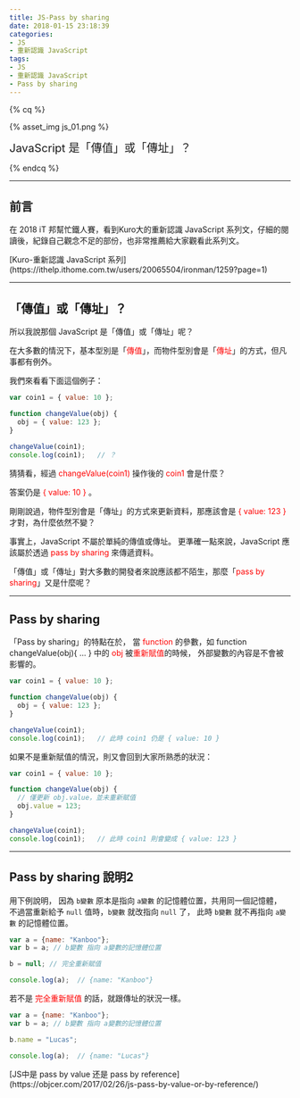 ```yaml
---
title: JS-Pass by sharing
date: 2018-01-15 23:18:39
categories:
- JS
- 重新認識 JavaScript
tags:
- JS
- 重新認識 JavaScript
- Pass by sharing
---
```


{% cq %}

{% asset_img js_01.png %}

<font style="font-size:20px;">JavaScript 是「傳值」或「傳址」？</font>

{% endcq %}

<!-- more -->
***

## 前言

在 2018 iT 邦幫忙鐵人賽，看到Kuro大的重新認識 JavaScript 系列文，仔細的閱讀後，紀錄自己觀念不足的部份，也非常推薦給大家觀看此系列文。

<div class="note info">[Kuro-重新認識 JavaScript 系列](https://ithelp.ithome.com.tw/users/20065504/ironman/1259?page=1)</div>

***
## 「傳值」或「傳址」？
所以我說那個 JavaScript 是「傳值」或「傳址」呢？

在大多數的情況下，基本型別是「<font color="red">傳值</font>」，而物件型別會是「<font color="red">傳址</font>」的方式，但凡事都有例外。

我們來看看下面這個例子：

``` js
var coin1 = { value: 10 };

function changeValue(obj) {
  obj = { value: 123 };
}

changeValue(coin1);
console.log(coin1);   // ？
```

猜猜看，經過 <font color="red">changeValue(coin1)</font> 操作後的 <font color="red">coin1</font> 會是什麼？

答案仍是 <font color="red">{ value: 10 }</font> 。

剛剛說過，物件型別會是「傳址」的方式來更新資料，那應該會是 <font color="red">{ value: 123 }</font> 才對，為什麼依然不變？

事實上，JavaScript 不屬於單純的傳值或傳址。
更準確一點來說，JavaScript 應該屬於透過 <font color="red">pass by sharing</font> 來傳遞資料。

「傳值」或「傳址」對大多數的開發者來說應該都不陌生，那麼「<font color="red">pass by sharing</font>」又是什麼呢？


***
## Pass by sharing

「Pass by sharing」的特點在於，
當 <font color="red">function</font> 的參數，如 function changeValue(obj){ ... } 中的 <font color="red">obj</font> 被<font color="red">重新賦值</font>的時候，
外部變數的內容是不會被影響的。

``` js function裡，重新賦值
var coin1 = { value: 10 };

function changeValue(obj) {
  obj = { value: 123 };
}

changeValue(coin1);
console.log(coin1);   // 此時 coin1 仍是 { value: 10 }
```

如果不是重新賦值的情況，則又會回到大家所熟悉的狀況：

``` js function裡，無 重新賦值
var coin1 = { value: 10 };

function changeValue(obj) {
  // 僅更新 obj.value，並未重新賦值
  obj.value = 123;
}

changeValue(coin1);
console.log(coin1);   // 此時 coin1 則會變成 { value: 123 }
```

***
## Pass by sharing 說明2

用下例說明，
因為 `b變數` 原本是指向 `a變數` 的記憶體位置，共用同一個記憶體，
不過當重新給予 `null` 值時，`b變數` 就改指向 `null` 了，
此時 `b變數` 就不再指向 `a變數` 的記憶體位置。

``` js 完全重新賦值
var a = {name: "Kanboo"};
var b = a; // b變數 指向 a變數的記憶體位置

b = null; // 完全重新賦值

console.log(a);  // {name: "Kanboo"}
```

若不是 <font color="red">完全重新賦值</font> 的話，就跟傳址的狀況一樣。

``` js 用 b變數 去更新值
var a = {name: "Kanboo"};
var b = a; // b變數 指向 a變數的記憶體位置

b.name = "Lucas";

console.log(a);  // {name: "Lucas"}
```


<div class="note primary">[JS中是 pass by value 还是 pass by reference](https://objcer.com/2017/02/26/js-pass-by-value-or-by-reference/)</div>